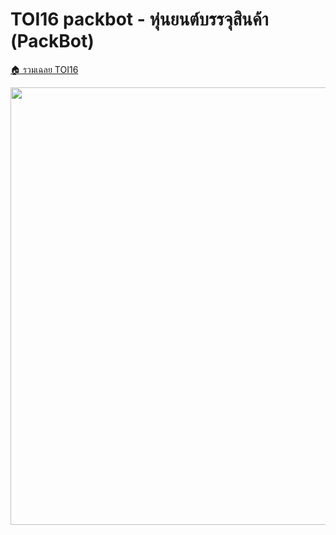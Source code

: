 <!-- @codegen_problem begin -->
# TOI16 packbot - หุ่นยนต์บรรจุสินค้า (PackBot)

[🏠 รวมเฉลย TOI16](../)

<img width="700" src="https://github.com/krist7599555/toi/assets/19445033/80c80822-7583-4bcd-a705-dae3eacdee85" />
<!-- @codegen_problem end -->
